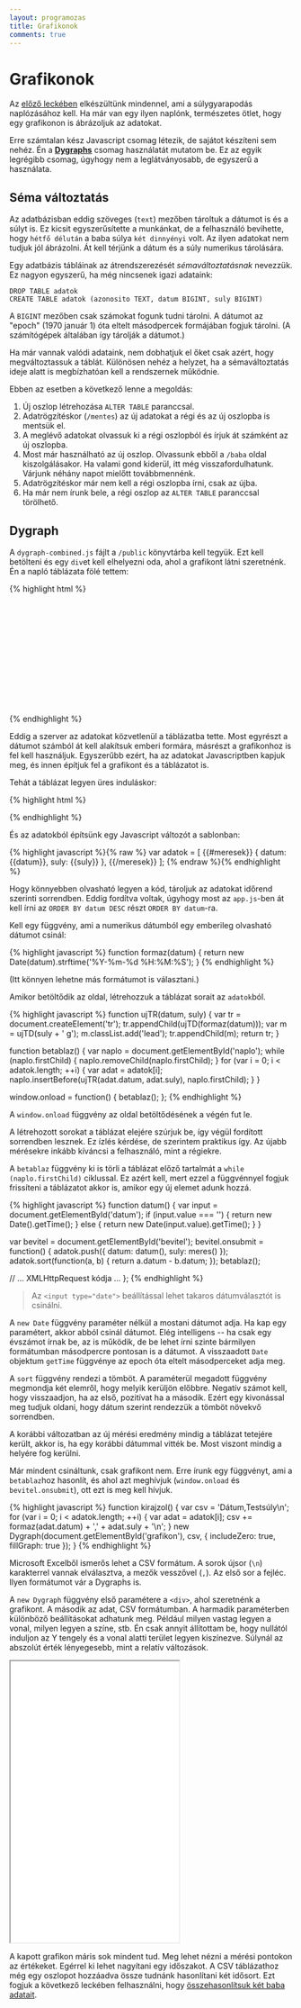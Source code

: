 ```yaml
---
layout: programozas
title: Grafikonok
comments: true
---
```


# Grafikonok

Az [előző leckében](../7) elkészültünk mindennel, ami a súlygyarapodás naplózásához kell.
Ha már van egy ilyen naplónk, természetes ötlet, hogy egy grafikonon is ábrázoljuk az adatokat.

Erre számtalan kész Javascript csomag létezik, de sajátot készíteni sem nehéz.
Én a [**Dygraphs**](http://dygraphs.com) csomag használatát mutatom be. Ez az egyik legrégibb
csomag, úgyhogy nem a leglátványosabb, de egyszerű a használata.

## Séma változtatás

Az adatbázisban eddig szöveges (`text`) mezőben tároltuk a dátumot is és a súlyt is.
Ez kicsit egyszerűsítette a munkánkat, de a felhasználó bevihette, hogy `hétfő délután` a baba
súlya `két dinnyényi` volt. Az ilyen adatokat nem tudjuk jól ábrázolni. Át kell térjünk a
dátum és a súly numerikus tárolására.

Egy adatbázis tábláinak az átrendszerezését _sémaváltoztatásnak_ nevezzük.
Ez nagyon egyszerű, ha még nincsenek igazi adataink:

    DROP TABLE adatok
    CREATE TABLE adatok (azonosito TEXT, datum BIGINT, suly BIGINT)

A `BIGINT` mezőben csak számokat fogunk tudni tárolni. A dátumot az "epoch" (1970 január 1) óta
eltelt másodpercek formájában fogjuk tárolni. (A számítógépek általában így tárolják a dátumot.)

Ha már vannak valódi adataink, nem dobhatjuk el őket csak azért, hogy megváltoztassuk a táblát.
Különösen nehéz a helyzet, ha a sémaváltoztatás ideje alatt is megbízhatóan kell a rendszernek
működnie.

Ebben az esetben a következő lenne a megoldás:

1. Új oszlop létrehozása `ALTER TABLE` paranccsal.
2. Adatrögzítéskor (`/mentes`) az új adatokat a régi és az új oszlopba is mentsük el.
3. A meglévő adatokat olvassuk ki a régi oszlopból és írjuk át számként az új oszlopba.
4. Most már használható az új oszlop. Olvassunk ebből a `/baba` oldal kiszolgálásakor.
   Ha valami gond kiderül, itt még visszafordulhatunk. Várjunk néhány napot mielőtt továbbmennénk.
5. Adatrögzítéskor már nem kell a régi oszlopba írni, csak az újba.
6. Ha már nem írunk bele, a régi oszlop az `ALTER TABLE` paranccsal törölhető.

## Dygraph

A `dygraph-combined.js` fájlt a `/public` könyvtárba kell tegyük. Ezt kell betölteni és egy
`div`et kell elhelyezni oda, ahol a grafikont látni szeretnénk. Én a napló táblázata fölé tettem:

{% highlight html %}
<div id="grafikon" style="width: 100%; height: 200px;"></div>
<script src="/dygraph-combined.js"></script>
{% endhighlight %}

Eddig a szerver az adatokat közvetlenül a táblázatba tette. Most egyrészt a dátumot számból át
kell alakítsuk emberi formára, másrészt a grafikonhoz is fel kell használjuk. Egyszerűbb ezért,
ha az adatokat Javascriptben kapjuk meg, és innen építjuk fel a grafikont és a táblázatot is.

Tehát a táblázat legyen üres induláskor:

{% highlight html %}
<tbody id="naplo">
</tbody>
{% endhighlight %}

És az adatokból építsünk egy Javascript változót a sablonban:

{% highlight javascript %}{% raw %}
var adatok = [
  {{#meresek}}
    { datum: {{datum}}, suly: {{suly}} },
  {{/meresek}}
  ];
{% endraw %}{% endhighlight %}

Hogy könnyebben olvasható legyen a kód, tároljuk az adatokat időrend szerinti sorrendben. Eddig fordítva
voltak, úgyhogy most az `app.js`-ben át kell írni az `ORDER BY datum DESC` részt `ORDER BY datum`-ra.

Kell egy függvény, ami a numerikus dátumból egy emberileg olvasható dátumot csinál:

{% highlight javascript %}
function formaz(datum) {
  return new Date(datum).strftime('%Y-%m-%d %H:%M:%S');
}
{% endhighlight %}

(Itt könnyen lehetne más formátumot is választani.)

Amikor betöltődik az oldal, létrehozzuk a táblázat sorait az `adatok`ból.

{% highlight javascript %}
function ujTR(datum, suly) {
  var tr = document.createElement('tr');
  tr.appendChild(ujTD(formaz(datum)));
  var m = ujTD(suly + ' g');
  m.classList.add('lead');
  tr.appendChild(m);
  return tr;
}

function betablaz() {
  var naplo = document.getElementById('naplo');
  while (naplo.firstChild) {
    naplo.removeChild(naplo.firstChild);
  }
  for (var i = 0; i < adatok.length; ++i) {
    var adat = adatok[i];
    naplo.insertBefore(ujTR(adat.datum, adat.suly), naplo.firstChild);
  }
}

window.onload = function() {
  betablaz();
};
{% endhighlight %}

A `window.onload` függvény az oldal betöltődésének a végén fut le.

A létrehozott sorokat a táblázat elejére szúrjuk be, így végül fordított sorrendben lesznek. Ez ízlés
kérdése, de szerintem praktikus így. Az újabb mérésekre inkább kíváncsi a felhasználó, mint a régiekre.

A `betablaz` függvény ki is törli a táblázat előző tartalmát a `while (naplo.firstChild)` ciklussal.
Ez azért kell, mert ezzel a függvénnyel fogjuk frissíteni a táblázatot akkor is, amikor egy új elemet adunk hozzá.

{% highlight javascript %}
function datum() {
  var input = document.getElementById('datum');
  if (input.value === '') {
    return new Date().getTime();
  } else {
    return new Date(input.value).getTime();
  }
}

var bevitel = document.getElementById('bevitel');
bevitel.onsubmit = function() {
  adatok.push({ datum: datum(), suly: meres() });
  adatok.sort(function(a, b) { return a.datum - b.datum; });
  betablaz();

  // ... XMLHttpRequest kódja ...
};
{% endhighlight %}

> Az `<input type="date">` beállítással lehet takaros dátumválasztót is csinálni.

A `new Date` függvény paraméter nélkül a mostani dátumot adja. Ha kap egy paramétert, akkor abból csinál
dátumot. Elég intelligens -- ha csak egy évszámot írnak be, az is működik, de be lehet írni szinte bármilyen
formátumban másodpercre pontosan is a dátumot.
A visszaadott `Date` objektum `getTime` függvénye az epoch óta eltelt másodperceket adja meg.

A `sort` függvény rendezi a tömböt. A paraméterül megadott függvény megmondja két elemről, hogy melyik kerüljön előbbre.
Negatív számot kell, hogy visszaadjon, ha az első, pozitívat ha a második. Ezért egy kivonással meg tudjuk oldani, hogy
dátum szerint rendezzük a tömböt növekvő sorrendben.

A korábbi változatban az új mérési eredmény mindig a táblázat tetejére került, akkor is, ha egy korábbi dátummal
vitték be. Most viszont mindig a helyére fog kerülni.

Már mindent csináltunk, csak grafikont nem. Erre írunk egy függvényt, ami a `betablaz`hoz hasonlít, és ahol azt
meghívjuk (`window.onload` és `bevitel.onsubmit`), ott ezt is meg kell hívjuk.

{% highlight javascript %}
function kirajzol() {
  var csv = 'Dátum,Testsúly\n';
  for (var i = 0; i < adatok.length; ++i) {
    var adat = adatok[i];
    csv += formaz(adat.datum) + ',' + adat.suly + '\n';
  }
  new Dygraph(document.getElementById('grafikon'), csv, { includeZero: true, fillGraph: true });
}
{% endhighlight %}

Microsoft Excelből ismerős lehet a CSV formátum. A sorok újsor (`\n`) karakterrel vannak elválasztva, a mezők vesszővel (`,`).
Az első sor a fejléc. Ilyen formátumot vár a Dygraphs is.

A `new Dygraph` függvény első paramétere a `<div>`, ahol szeretnénk a grafikont. A második az adat, CSV formátumban.
A harmadik paraméterben különböző beállításokat adhatunk meg. Például milyen vastag legyen a vonal, milyen legyen
a színe, stb. Én csak annyit állítottam be, hogy nullától induljon az Y tengely és a vonal alatti terület legyen
kiszínezve. Súlynál az abszolút érték lényegesebb, mint a relatív változások.

<iframe height="500" src="source/demo.html">iframe</iframe>

A kapott grafikon máris sok mindent tud. Meg lehet nézni a mérési pontokon az értékeket.
Egérrel ki lehet nagyítani egy időszakot. A CSV táblázathoz még egy oszlopot hozzáadva össze tudnánk hasonlítani
két idősort. Ezt fogjuk a következő leckében felhasználni, hogy [összehasonlítsuk két baba adatait](../9).

